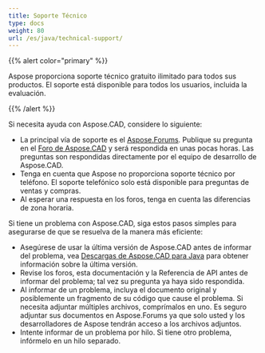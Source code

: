 ```yaml
---
title: Soporte Técnico
type: docs
weight: 80
url: /es/java/technical-support/
---
```


{{% alert color="primary" %}}

Aspose proporciona soporte técnico gratuito ilimitado para todos sus productos. El soporte está disponible para todos los usuarios, incluida la evaluación.

{{% /alert %}}

Si necesita ayuda con Aspose.CAD, considere lo siguiente:

- La principal vía de soporte es el [Aspose.Forums](https://forum.aspose.com/). Publique su pregunta en el [Foro de Aspose.CAD](https://forum.aspose.com/c/cad/19) y será respondida en unas pocas horas. Las preguntas son respondidas directamente por el equipo de desarrollo de Aspose.CAD.
- Tenga en cuenta que Aspose no proporciona soporte técnico por teléfono. El soporte telefónico solo está disponible para preguntas de ventas y compras.
- Al esperar una respuesta en los foros, tenga en cuenta las diferencias de zona horaria.

Si tiene un problema con Aspose.CAD, siga estos pasos simples para asegurarse de que se resuelva de la manera más eficiente:

- Asegúrese de usar la última versión de Aspose.CAD antes de informar del problema, vea [Descargas de Aspose.CAD para Java](https://releases.aspose.com/java/repo/com/aspose/aspose-cad/) para obtener información sobre la última versión.
- Revise los foros, esta documentación y la Referencia de API antes de informar del problema; tal vez su pregunta ya haya sido respondida.
- Al informar de un problema, incluya el documento original y posiblemente un fragmento de su código que cause el problema. Si necesita adjuntar múltiples archivos, comprímalos en uno. Es seguro adjuntar sus documentos en Aspose.Forums ya que solo usted y los desarrolladores de Aspose tendrán acceso a los archivos adjuntos.
- Intente informar de un problema por hilo. Si tiene otro problema, infórmelo en un hilo separado.
